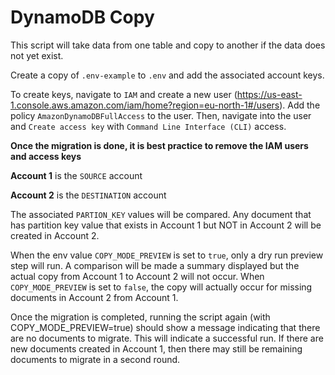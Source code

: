 # DynamoDB Copy

This script will take data from one table and copy to another if the data does not yet exist.

Create a copy of `.env-example` to `.env` and add the associated account keys.

To create keys, navigate to `IAM` and create a new user (https://us-east-1.console.aws.amazon.com/iam/home?region=eu-north-1#/users). Add the policy `AmazonDynamoDBFullAccess` to the user. Then, navigate into the user and `Create access key` with `Command Line Interface (CLI)` access. 

**Once the migration is done, it is best practice to remove the IAM users and access keys**

**Account 1** is the `SOURCE` account

**Account 2** is the `DESTINATION` account

The associated `PARTION_KEY` values will be compared. Any document that has partition key value that exists in Account 1 but NOT in Account 2 will be created in Account 2.

When the env value `COPY_MODE_PREVIEW` is set to `true`, only a dry run preview step will run. A comparison will be made a summary displayed but the actual copy from Account 1 to Account 2 will not occur. When `COPY_MODE_PREVIEW` is set to `false`, the copy will actually occur for missing documents in Account 2 from Account 1.

Once the migration is completed, running the script again (with COPY_MODE_PREVIEW=true) should show a message indicating that there are no documents to migrate. This will indicate a successful run. If there are new documents created in Account 1, then there may still be remaining documents to migrate in a second round.
